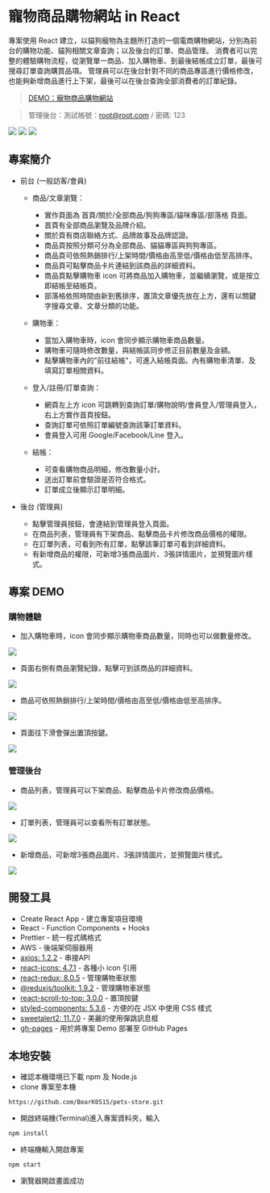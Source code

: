 # 寵物商品購物網站 in React

專案使用 React 建立，以貓狗寵物為主題所打造的一個電商購物網站，分別為前台的購物功能、貓狗相關文章查詢；以及後台的訂單、商品管理。 
消費者可以完整的體驗購物流程，從瀏覽單一商品、加入購物車、到最後結帳成立訂單，最後可搜尋訂單查詢購買品項。 
管理員可以在後台針對不同的商品專區進行價格修改，也能夠新增商品進行上下架，最後可以在後台查詢全部消費者的訂單紀錄。

> [DEMO：寵物商品購物網站](https://beark0515.github.io/pets-store/)

> 管理後台：測試帳號：root@root.com / 密碼: 123

![](https://i.imgur.com/PO3Ckmv.png)
![](https://i.imgur.com/s5GjuVT.png)
![](https://i.imgur.com/9SvZx1Q.png)

## 專案簡介

- 前台 (一般訪客/會員) 

  - 商品/文章瀏覽： 

    - 實作頁面為 首頁/關於/全部商品/狗狗專區/貓咪專區/部落格 頁面。
    - 首頁有全部商品瀏覽及品牌介紹。
    - 關於頁有商店聯絡方式、品牌故事及品牌認證。
    - 商品頁按照分類可分為全部商品、貓貓專區與狗狗專區。
    - 商品頁可依照熱銷排行/上架時間/價格由高至低/價格由低至高排序。
    - 商品頁可點擊商品卡片連結到該商品的詳細資料。
    - 商品頁點擊購物車 icon 可將商品加入購物車，並繼續瀏覽，或是按立即結帳至結帳頁。
    - 部落格依照時間由新到舊排序，置頂文章優先放在上方，還有以關鍵字搜尋文章、文章分類的功能。

  - 購物車： 

    - 當加入購物車時，icon 會同步顯示購物車商品數量。
    - 購物車可隨時修改數量，與結帳區同步修正目前數量及金額。
    - 點擊購物車內的"前往結帳"，可進入結帳頁面。內有購物車清單、及填寫訂單相關資料。

  - 登入/註冊/訂單查詢： 

    - 網頁左上方 icon 可跳轉到查詢訂單/購物說明/會員登入/管理員登入，右上方實作首頁按鈕。
    - 查詢訂單可依照訂單編號查詢該筆訂單資料。
    - 會員登入可用 Google/Facebook/Line 登入。

  - 結帳： 

    - 可查看購物商品明細，修改數量小計。
    - 送出訂單前會驗證是否符合格式。
    - 訂單成立後顯示訂單明細。

- 後台 (管理員) 

  - 點擊管理員按鈕，會連結到管理員登入頁面。
  - 在商品列表，管理員有下架商品、點擊商品卡片修改商品價格的權限。
  - 在訂單列表，可看到所有訂單，點擊該筆訂單可看到詳細資料。
  - 有新增商品的權限，可新增3張商品圖片、3張詳情圖片，並預覽圖片樣式。

## 專案 DEMO

### 購物體驗

  - 加入購物車時，icon 會同步顯示購物車商品數量，同時也可以做數量修改。

  ![](https://i.imgur.com/Iz9aJLe.gif)

  - 頁面右側有商品瀏覽紀錄，點擊可到該商品的詳細資料。

  ![](https://i.imgur.com/x5riKcY.gif)

  - 商品可依照熱銷排行/上架時間/價格由高至低/價格由低至高排序。

  ![](https://i.imgur.com/DqGmZA5.gif)

  - 頁面往下滑會彈出置頂按鍵。

  ![](https://i.imgur.com/d49XmaW.gif)


### 管理後台

  - 商品列表，管理員可以下架商品、點擊商品卡片修改商品價格。

  ![](https://i.imgur.com/ikOQySe.gif)

  - 訂單列表，管理員可以查看所有訂單狀態。

  ![](https://i.imgur.com/KRKxZdw.gif)

  - 新增商品，可新增3張商品圖片、3張詳情圖片，並預覽圖片樣式。

  ![](https://i.imgur.com/bM41AFr.gif)


## 開發工具

- Create React App - 建立專案項目環境
- React - Function Components + Hooks
- Prettier - 統一程式碼格式
- AWS - 後端架伺服器用
- [axios: 1.2.2](https://axios-http.com/) - 串接API
- [react-icons: 4.7.1](https://react-icons.github.io/react-icons/) - 各種小 icon 引用
- [react-redux: 8.0.5](https://react-redux.js.org/) - 管理購物車狀態
- [@reduxjs/toolkit: 1.9.2](https://redux-toolkit.js.org/) - 管理購物車狀態
- [react-scroll-to-top: 3.0.0](https://www.npmjs.com/package/react-scroll-to-top) - 置頂按鍵
- [styled-components: 5.3.6](https://styled-components.com/) - 方便的在 JSX 中使用 CSS 樣式
- [sweetalert2: 11.7.0](https://sweetalert2.github.io/) - 美麗的使用彈跳訊息框
- [gh-pages](https://www.npmjs.com/package/gh-pages) - 用於將專案 Demo 部署至 GitHub Pages


## 本地安裝
- 確認本機環境已下載 npm 及 Node.js
- clone 專案至本機
```
https://github.com/BearK0515/pets-store.git
```
- 開啟終端機(Terminal)進入專案資料夾，輸入

```
npm install
```
- 終端機輸入開啟專案

```
npm start
```
- 瀏覽器開啟畫面成功